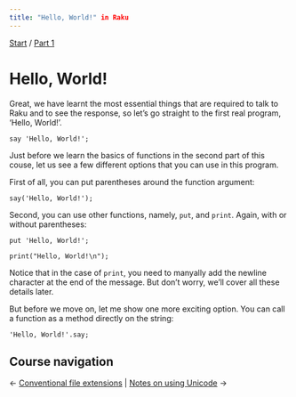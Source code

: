 ```yaml
---
title: "Hello, World!" in Raku
---
```


[Start](../) / [Part 1](../part1)

# Hello, World!

Great, we have learnt the most essential things that are required to talk to Raku and to see the response, so let’s go straight to the first real program, ‘Hello, World!’.

    say 'Hello, World!';

Just before we learn the basics of functions in the second part of this couse, let us see a few different options that you can use in this program.

First of all, you can put parentheses around the function argument:

    say('Hello, World!');

Second, you can use other functions, namely, `put`, and `print`. Again, with or without parentheses:

    put 'Hello, World!';

    print("Hello, World!\n");

Notice that in the case of `print`, you need to manyally add the newline character at the end of the message. But don’t worry, we’ll cover all these details later.

But before we move on, let me show one more exciting option. You can call a function as a method directly on the string:

    'Hello, World!'.say;

## Course navigation

← [Conventional file extensions](../conventional-file-extensions) | [Notes on using Unicode](../on-unicode) →

